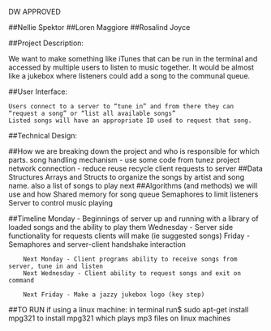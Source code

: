 DW APPROVED

##Nellie Spektor
##Loren Maggiore
##Rosalind Joyce

##Project Description:

We want to make something like iTunes that can be run in the terminal and accessed by multiple users to listen to music together. It would be almost like a jukebox where listeners could add a song to the communal queue. 

##User Interface:

	Users connect to a server to “tune in” and from there they can “request a song” or “list all available songs”
	Listed songs will have an appropriate ID used to request that song. 

##Technical Design: 

##How we are breaking down the project and who is responsible for which parts.
	song handling mechanism - use some code from tunez project
	network connection - reduce reuse recycle
	client requests to server
##Data Structures
		Arrays and Structs to organize the songs by artist and song name.
			also a list of songs to play next
##Algorithms (and methods) we will use and how
	Shared memory for song queue
	Semaphores to limit listeners
	Server to control music playing

##Timeline 
		Monday - Beginnings of server up and running with a library of loaded songs and the ability to play them
		Wednesday - Server side functionality for requests clients will make (ie suggested songs)
		Friday - Semaphores and server-client handshake interaction

		Next Monday - Client programs ability to receive songs from server, tune in and listen
		Next Wednesday - Client ability to request songs and exit on command

		Next Friday - Make a jazzy jukebox logo (key step)


##TO RUN
     if using a linux machine:
     in terminal run$ sudo apt-get install mpg321
     to install mpg321 which plays mp3 files on linux machines